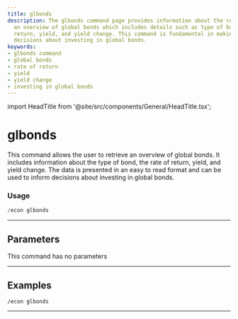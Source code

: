 ```yaml
---
title: glbonds
description: The glbonds command page provides information about the retrieval of
  an overview of global bonds which includes details such as type of bond, rate of
  return, yield, and yield change. This command is fundamental in making informed
  decisions about investing in global bonds.
keywords:
- glbonds command
- global bonds
- rate of return
- yield
- yield change
- investing in global bonds
---
```


import HeadTitle from '@site/src/components/General/HeadTitle.tsx';

<HeadTitle title="glbonds - Economy - Discord - Reference | OpenBB Bot Docs" />

# glbonds

This command allows the user to retrieve an overview of global bonds. It includes information about the type of bond, the rate of return, yield, and yield change. The data is presented in an easy to read format and can be used to inform decisions about investing in global bonds.

### Usage

```python wordwrap
/econ glbonds
```

---

## Parameters

This command has no parameters



---

## Examples

```
/econ glbonds
```
---
